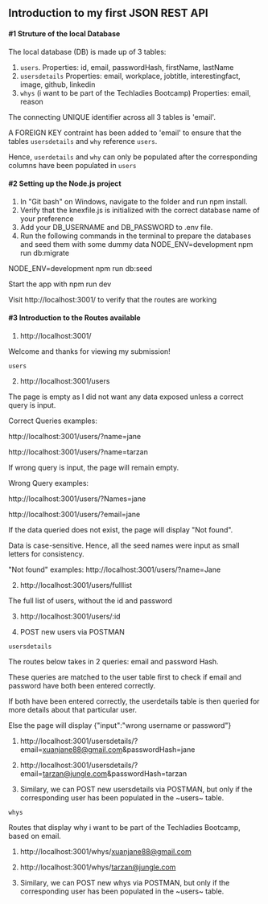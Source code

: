 ## Introduction to my first JSON REST API

#### #1 Struture of the local Database

The local database (DB) is made up of 3 tables:
1. `users`. Properties: id, email, passwordHash, firstName, lastName
2. `usersdetails` Properties: email, workplace, jobtitle, interestingfact, image, github, linkedin
3. `whys` (i want to be part of the Techladies Bootcamp) Properties: email, reason

The connecting UNIQUE identifier across all 3 tables is 'email'.

A FOREIGN KEY contraint has been added to 'email' to ensure that the tables `usersdetails` and `why` reference `users`.

Hence, `userdetails` and `why` can only be populated after the corresponding columns have been populated in `users`


#### #2 Setting up the Node.js project
1. In "Git bash" on Windows, navigate to the folder and run npm install.
2. Verify that the knexfile.js is initialized with the correct database name of your preference
3. Add your DB_USERNAME and DB_PASSWORD to .env file.
4. Run the following commands in the terminal to prepare the databases and seed them with some dummy data
  NODE_ENV=development npm run db:migrate

  NODE_ENV=development npm run db:seed

  Start the app with npm run dev

Visit http://localhost:3001/ to verify that the routes are working



#### #3 Introduction to the Routes available
1. http://localhost:3001/

Welcome and thanks for viewing my submission!

`users`

2. http://localhost:3001/users

The page is empty as I did not want any data exposed unless a correct query is input.

Correct Queries examples:

http://localhost:3001/users/?name=jane

http://localhost:3001/users/?name=tarzan


If wrong query is input, the page will remain empty.

Wrong Query examples:

http://localhost:3001/users/?Names=jane

http://localhost:3001/users/?email=jane


If the data queried does not exist, the page will display "Not found".

Data is case-sensitive. Hence, all the seed names were input as small letters for consistency.

"Not found" examples:
http://localhost:3001/users/?name=Jane


2. http://localhost:3001/users/fulllist

The full list of users, without the id and password


3. http://localhost:3001/users/:id

4. POST new users via POSTMAN

`usersdetails`

The routes below takes in 2 queries: email and password Hash.

These queries are matched to the user table first to check if email and password have both been entered correctly.

If both have been entered correctly, the userdetails table is then queried for more details about that particular user.

Else the page will display {"input":"wrong username or password"}

1. http://localhost:3001/usersdetails/?email=xuanjane88@gmail.com&passwordHash=jane

2. http://localhost:3001/usersdetails/?email=tarzan@jungle.com&passwordHash=tarzan


3. Similary, we can POST new usersdetails via POSTMAN, but only if the corresponding user has been populated in the ~users~ table.


`whys`

Routes that display why i want to be part of the Techladies Bootcamp, based on email.

1. http://localhost:3001/whys/xuanjane88@gmail.com

2. http://localhost:3001/whys/tarzan@jungle.com


3. Similary, we can POST new whys via POSTMAN, but only if the corresponding user has been populated in the ~users~ table.